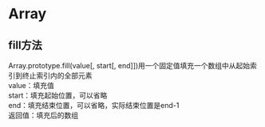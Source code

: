 # Array
## fill方法
Array.prototype.fill(value[, start[, end]])用一个固定值填充一个数组中从起始索引到终止索引内的全部元素   
value：填充值   
start：填充起始位置，可以省略   
end：填充结束位置，可以省略，实际结束位置是end-1   
返回值：填充后的数组   